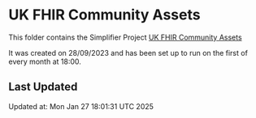 # UK FHIR Community Assets
This folder contains the Simplifier Project [UK FHIR Community Assets](https://simplifier.net/ukfhircommunityassets)

It was created on 28/09/2023 and has been set up to run on the first of every month at 18:00.

## Last Updated

Updated at: Mon Jan 27 18:01:31 UTC 2025

